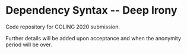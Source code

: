 # **Dependency Syntax -- Deep Irony**
Code repository for COLING 2020 submission.

Further details will be added upon acceptance and when the anonymity period will be over.
